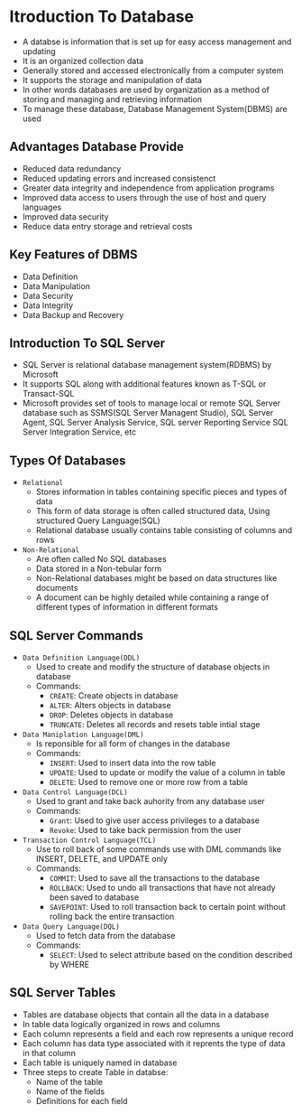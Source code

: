 # Itroduction To Database

  * A databse is information that is set up for easy access management and updating
  * It is an organized collection data
  * Generally stored and accessed electronically from a computer system
  * It supports the storage and manipulation of data
  * In other words databases are used by organization as a method of storing and managing and retrieving information
  * To manage these database, Database Management System(DBMS) are used

## Advantages Database Provide

  * Reduced data redundancy
  * Reduced updating errors and increased consistenct
  * Greater data integrity and independence from application programs
  * Improved data access to users through the use of host and query languages
  * Improved data security
  * Reduce data entry storage and retrieval costs

## Key Features of DBMS

  * Data Definition
  * Data Manipulation
  * Data Security
  * Data Integrity
  * Data Backup and Recovery

## Introduction To SQL Server

  * SQL Server is relational database management system(RDBMS) by Microsoft
  * It supports SQL along with additional features known as T-SQL or Transact-SQL
  * Microsoft provides set of tools to manage local or remote SQL Server database such as   SSMS(SQL Server Managent Studio), SQL Server Agent, SQL Server Analysis Service, SQL server Reporting Service SQL Server Integration Service, etc

## Types Of Databases

  * `Relational`
    * Stores information in tables containing specific pieces and types of data
    * This form of data storage is often called structured data, Using structured Query Language(SQL)
    * Relational database usually contains table consisting of columns and rows
  * `Non-Relational`
    * Are often called No SQL databases
    * Data stored in a Non-tebular form
    * Non-Relational databases might be based on data structures like documents
    * A document can be highly detailed while containing a range of different types of information in different formats

## SQL Server Commands 

  * `Data Definition Language(DDL)`
    * Used to create and modify the structure of database objects in database
    * Commands:
      * `CREATE`: Create objects in database
      * `ALTER`: Alters objects in database
      * `DROP`: Deletes objects in database
      * `TRUNCATE`: Deletes all records and resets table intial stage
  * `Data Maniplation Language(DML)`
    * Is reponsible for all form of changes in the database
    * Commands:
      * `INSERT`: Used to insert data into the row table
      * `UPDATE`: Used to update or modify the value of a column in table
      * `DELETE`: Used to remove one or more row from a table
  * `Data Control Language(DCL)`
    * Used to grant and take back auhority from any database user
    * Commands:
      * `Grant`: Used to give user access privileges to a database
      * `Revoke`: Used to take back permission from the user
  * `Transaction Control Language(TCL)`
    * Use to roll back of some commands use with DML commands like INSERT, DELETE, and UPDATE only
    * Commands:
      * `COMMIT`: Used to save all the transactions to the database
      * `ROLLBACK`: Used to undo all transactions that have not already been saved to database
      * `SAVEPOINT`: Used to roll transaction back to certain point without rolling back the entire transaction
  * `Data Query Language(DQL)`
    * Used to fetch data from the database
    * Commands:
      * `SELECT`: Used to select attribute based on the condition described by WHERE 
      
## SQL Server Tables

  * Tables are database objects that contain all the data in a database
  * In table data logically organized in rows and columns
  * Each column represents a field and each row represents a unique record
  * Each column has data type associated with it reprents the type of data in that column
  * Each table is uniquely named in database 
  * Three steps to create Table in databse:
    * Name of the table
    * Name of the fields
    * Definitions for each field